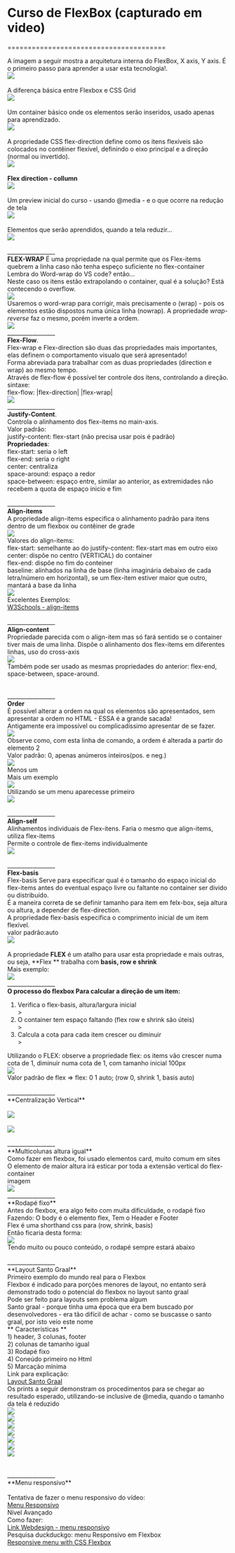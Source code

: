 # Curso de FlexBox (capturado em video)
=======================================

A imagem a seguir mostra a arquitetura interna do FlexBox, X axis, Y axis. É o primeiro passo para aprender a usar esta tecnologia!.
<br>
<img weigth="500" heigth="400" src="https://github.com/Xaobin/CoursesLearn/blob/main/Flex/imgs/Flex01.png?raw=true">
<br>
<br>
A diferença básica entre Flexbox e CSS Grid
<br>
<img weigth="500" heigth="300" src="https://github.com/Xaobin/CoursesLearn/blob/main/Flex/imgs/Flex02.png?raw=true">
<br>
<br>
Um container básico onde os elementos serão inseridos, usado apenas para aprendizado.
<br>
<img weigth="300" heigth="300" src="https://github.com/Xaobin/CoursesLearn/blob/main/Flex/imgs/Flex03.png?raw=true">
<br>
<br>
A propriedade CSS flex-direction define como os itens flexíveis são colocados no contêiner flexível, definindo o eixo principal e a direção (normal ou invertido).
<br>
<img weigth="600" heigth="400" src="https://github.com/Xaobin/CoursesLearn/blob/main/Flex/imgs/Flex04.png?raw=true">
<br>
<br>
**Flex direction - collumn**
<br>
<img weigth="600" heigth="400" src="https://github.com/Xaobin/CoursesLearn/blob/main/Flex/imgs/Flex05.png?raw=true">
<br>
<br>
Um preview inicial do curso - usando @media - e o que ocorre na redução de tela
<br>
<img weigth="600" heigth="400" src="https://github.com/Xaobin/CoursesLearn/blob/main/Flex/imgs/Flex06.png?raw=true">
<br>
<br>
Elementos que serão aprendidos, quando a tela reduzir...
<br>
<img weigth="600" heigth="400" src="https://github.com/Xaobin/CoursesLearn/blob/main/Flex/imgs/Flex07.png?raw=true">
<br>
<br>
_________________<br>
**FLEX-WRAP**
É uma propriedade na qual permite que os Flex-items quebrem a linha caso não tenha espeço suficiente no flex-container<br>
Lembra do Word-wrap do VS code? então...<br>
Neste caso os itens estão extrapolando o container, qual é a solução?
Está contecendo o overflow.
<br>
<img weigth="600" heigth="400" src="https://github.com/Xaobin/CoursesLearn/blob/main/Flex/imgs/Flex08.png?raw=true">
<br>
Usaremos o word-wrap para corrigir, mais precisamente o (wrap) - pois os elementos estão dispostos numa única linha (nowrap). A propriedade <em>wrap-reverse</em> faz o mesmo, porém inverte a ordem.
<br>
<img weigth="600" heigth="400" src="https://github.com/Xaobin/CoursesLearn/blob/main/Flex/imgs/Flex09.png?raw=true">
<br>
_________________<br>
**Flex-Flow**.<br>
Flex-wrap e Flex-direction são duas das propriedades mais importantes, elas definem o comportamento visualo que será apresentado!<br>
Forma abreviada para trabalhar com as duas propriedades (direction e wrap) ao mesmo tempo.<br>
Através de flex-flow é possível ter controle dos ítens, controlando a direção.<br>
sintaxe:<br>
flex-flow: |flex-direction| |flex-wrap|<br>
<img weigth="600" heigth="400" src="https://github.com/Xaobin/CoursesLearn/blob/main/Flex/imgs/Flex11.png?raw=true">
<br>
_________________<br>
**Justify-Content**. <br>
Controla o alinhamento dos flex-items no main-axis.<br>
Valor padrão: <br>
justify-content: flex-start (não precisa usar pois é padrão)
<br>
**Propriedades**:
<br>
flex-start: seria o left <br>
flex-end: seria o right<br>
center: centraliza<br>
space-around: espaço a redor<br>
space-between: espaço entre, similar ao anterior, as extremidades não recebem a quota de espaço inicio e fim<br>
<br>
_________________<br>
**Align-items** <br>
A propriedade align-items especifica o alinhamento padrão para itens dentro de um flexbox ou contêiner de grade<br>
<img weigth="600" heigth="400" src="https://github.com/Xaobin/CoursesLearn/blob/main/Flex/imgs/Flex12.png?raw=true"><br>
Valores do align-items:<br>
flex-start: semelhante ao do justify-content: flex-start mas em outro eixo<br>
center: dispõe no centro (VERTICAL) do container<br>
flex-end: dispõe no fim do conteiner<br>
baseline: alinhados na linha de base (linha imaginária debaixo de cada letra/número em horizontal), se um flex-item estiver maior que outro, mantará a base da linha<br>
<img weigth="600" heigth="400" src="https://github.com/Xaobin/CoursesLearn/blob/main/Flex/imgs/Flex13.png?raw=true"><br>
Excelentes Exemplos:<br>
<a href="https://www.w3schools.com/cssref/playdemo.php?filename=playcss_align-items&preval=center">W3Schools - align-items</a><br>
<br>
_________________<br>
**Align-content** <br>
Propriedade parecida com o align-item mas só fará sentido se o container tiver mais de uma linha. Dispõe o alinhamento dos flex-items em diferentes linhas, uso do cross-axis<br>
<img weigth="600" heigth="400" src="https://github.com/Xaobin/CoursesLearn/blob/main/Flex/imgs/Flex14.png?raw=true"><br>
Também pode ser usado as mesmas propriedades do anterior: flex-end, space-between, space-around.<br>
<br>
<br>
_________________<br>
**Order** <br>
É possível alterar a ordem na qual os elementos são apresentados, sem apresentar a ordem no HTML - ESSA é a grande sacada!<br>
Antigamente era impossível ou complicadíssimo apresentar de se fazer.<br>
<img weigth="600" heigth="400" src="https://github.com/Xaobin/CoursesLearn/blob/main/Flex/imgs/Flex15.png?raw=true"><br>
Observe como, com esta linha de comando, a ordem é alterada a partir do elemento 2<br>
Valor padrão: 0, apenas anúmeros inteiros(pos. e neg.)<br>
<img weigth="600" heigth="400" src="https://github.com/Xaobin/CoursesLearn/blob/main/Flex/imgs/Flex16.png?raw=true"><br>
Menos um<br>
Mais um exemplo<br>
<img weigth="600" heigth="400" src="https://github.com/Xaobin/CoursesLearn/blob/main/Flex/imgs/Flex17.png?raw=true"><br>
Utilizando se um menu aparecesse primeiro<br>
<img weigth="600" heigth="400" src="https://github.com/Xaobin/CoursesLearn/blob/main/Flex/imgs/Flex18.png?raw=true"><br>
<br>
_________________<br>
**Align-self** <br>
Alinhamentos individuais de Flex-itens. Faria o mesmo que align-items, utiliza flex-items<br>
Permite o controle de flex-items individualmente<br>
<img weigth="600" heigth="400" src="https://github.com/Xaobin/CoursesLearn/blob/main/Flex/imgs/Flex19.png?raw=true"><br>
<br>
_________________<br>
**Flex-basis** <br>
Flex-basis Serve para especificar qual é o tamanho do espaço inicial do flex-items antes do eventual espaço livre ou faltante no container ser divido ou distribuído.<br>
É a maneira correta de se definir tamanho para item em felx-box, seja altura ou altura, a depender de flex-direction.<br>
A propriedade flex-basis especifica o comprimento inicial de um item flexível.<br>
valor padrão:auto<br>
<img weigth="600" heigth="400" src="https://github.com/Xaobin/CoursesLearn/blob/main/Flex/imgs/Flex20.png?raw=true"><br>
<br>
A propriedade **FLEX** é um atalho para usar esta propriedade e mais outras, ou seja, **Flex ** trabalha com **basis, row e shrink**<br>
Mais exemplo:<br>
<img weigth="600" heigth="400" src="https://github.com/Xaobin/CoursesLearn/blob/main/Flex/imgs/Flex21.png?raw=true"><br>
_________________<br>
**O processo do flexbox Para calcular a direção de um item:**
<ol>
<li> Verifica o flex-basis, altura/largura inicial</li>>
<li> O container tem espaço faltando (flex row e shrink são úteis)</li>>
<li> Calcula a cota para cada item crescer ou diminuir</li>>
</ol>
Utilizando o FLEX: observe a propriedade flex: os items vão crescer numa cota de 1, diminuir numa cota de 1, com tamanho inicial 100px<br>
<img weigth="600" heigth="400" src="https://github.com/Xaobin/CoursesLearn/blob/main/Flex/imgs/Flex22.png?raw=true"><br>
Valor padrão de flex => flex: 0 1 auto; (row 0, shrink 1, basis auto)<br>
<br>
_________________<br>
**Centralização Vertical**<br>
<br>
<img weigth="600" heigth="400" src="https://github.com/Xaobin/CoursesLearn/blob/main/Flex/imgs/Flex23.png?raw=true"><br>
<br>
<img weigth="600" heigth="400" src="https://github.com/Xaobin/CoursesLearn/blob/main/Flex/imgs/Flex24.png?raw=true"><br>
<br>
_________________<br>
**Multicolunas altura igual**<br>
Como fazer em flexbox, foi usado elementos card, muito comum em sites<br>
O elemento de maior altura irá esticar por toda a extensão vertical do flex-container<br>
imagem<br>
<img weigth="600" heigth="400" src="https://github.com/Xaobin/CoursesLearn/blob/main/Flex/imgs/Flex25.png?raw=true"><br>
_________________<br>
**Rodapé fixo**<br>
Antes do flexbox, era algo feito com muita dificuldade, o rodapé fixo<br>
Fazendo: O body é o elemento flex, Tem o Header e Footer<br>
Flex é uma shorthand css para (row, shrink, basis)<br>
Então ficaria desta forma:<br>
<img weigth="600" heigth="400" src="https://github.com/Xaobin/CoursesLearn/blob/main/Flex/imgs/Flex26.png?raw=true"><br>
Tendo muito ou pouco conteúdo, o rodapé sempre estará abaixo<br>
<br>
_________________<br>
**Layout Santo Graal**<br>
Primeiro exemplo do mundo real para o Flexbox<br>
Flexbox é indicado para porções menores de layout, no entanto será demonstrado todo o potencial do flexbox no layout santo graal<br>
Pode ser feito para layouts sem problema algum<br>
Santo graal - porque tinha uma época que era bem buscado por desenvolvedores - era tão difícil de achar - como se buscasse o santo graal, por isto veio este nome<br>
** Características **<br>
1) header, 3 colunas, footer<br>
2) colunas de tamanho igual<br>
3) Rodapé fixo<br>
4) Coneúdo primeiro no Html<br>
5) Marcação mínima<br>
Link para explicação:<br>
<a href="https://en-m-wikipedia-org.translate.goog/wiki/Holy_grail_(web_design)?_x_tr_sl=en&_x_tr_tl=pt&_x_tr_hl=pt&_x_tr_pto=tc">Layout Santo Graal</a><br>
Os prints a seguir demonstram os procedimentos para se chegar ao resultado esperado, utilizando-se inclusive de @media, quando o tamanho da tela é reduzido<br>
<img weigth="600" heigth="400" src="https://github.com/Xaobin/CoursesLearn/blob/main/Flex/imgs/Flex27.png?raw=true"><br>
<img weigth="600" heigth="400" src="https://github.com/Xaobin/CoursesLearn/blob/main/Flex/imgs/Flex28.png?raw=true"><br>
<img weigth="600" heigth="400" src="https://github.com/Xaobin/CoursesLearn/blob/main/Flex/imgs/Flex29.png?raw=true"><br>
<img weigth="600" heigth="400" src="https://github.com/Xaobin/CoursesLearn/blob/main/Flex/imgs/Flex30.png?raw=true"><br>
<img weigth="600" heigth="400" src="https://github.com/Xaobin/CoursesLearn/blob/main/Flex/imgs/Flex31.png?raw=true"><br>
<img weigth="600" heigth="400" src="https://github.com/Xaobin/CoursesLearn/blob/main/Flex/imgs/Flex32.png?raw=true"><br>
<img weigth="600" heigth="400" src="https://github.com/Xaobin/CoursesLearn/blob/main/Flex/imgs/Flex33.png?raw=true"><br>
<br>
<br>
_________________<br>
**Menu responsivo**<br>
<br>
Tentativa de fazer o menu responsivo do vídeo:<br>
<a href="https://github.com/Xaobin/CoursesLearn/blob/main/Flex/MenuResponsivo.html?raw=true">Menu Responsivo</a><br>
Nível Avançado<br>
Como fazer:<br>
<a href="https://webdesign.tutsplus.com/how-to-build-a-responsive-navigation-bar-with-flexbox--cms-33535t">Link Webdesign - menu responsivo</a><br>
Pesquisa duckduckgo: menu Responsivo em Flexbox<br>
<a href="https://duckduckgo.com/?t=h_&q=responsive+menu+with+flexbox&ia=web">Responsive menu with CSS Flexbox</a><br>
<br>
<br>
<br>
<br>
<br>
<br>
<br>
<br>
<br>
<br>
<br>
<br>
<br>
<br>
<br>
<br>
<br>
<br>
<br>
<br>
<br>
<br>
<br>
<br>
<br>
<br>
<br>
<br>